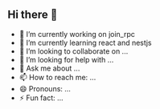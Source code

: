## Hi there 👋

- 🔭 I’m currently working on join_rpc
- 🌱 I’m currently learning react and nestjs
- 👯 I’m looking to collaborate on ...
- 🤔 I’m looking for help with ...
- 💬 Ask me about ...
- 📫 How to reach me: ...
- 😄 Pronouns: ...
- ⚡ Fun fact: ...

